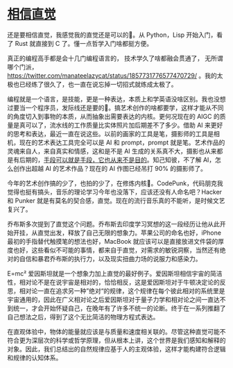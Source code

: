 # [相信直觉](https://github.com/VandeeFeng/gitmemo/issues/2)

还是要相信直觉，我感觉我的直觉还是可以的🤣。从 Python，Lisp 开始入门，看了 Rust 就直接到 C 了。懂一点哲学入门啥都挺方便。

真正的编程高手都是会十几门编程语言的， 技术学久了啥都融会贯通了， 无所谓哪个门派，https://twitter.com/manateelazycat/status/1857731776577470729/ 。我的太极也已经练了很久了，也一直在说忘掉一切招式就练成太极了。

编程就是一个语言，是技能，更是一种表达，本质上和学英语没啥区别。我也没想过要当一个程序员，发际线还是要的🤣。搞艺术创作的啥都要学，这样才能从不同的角度切入到事物的本质，从而抽象出需要表达的内核。更何况现在的 AIGC 的质量是真可以了，流水线的工作质量比实体照片加后期差不了多少。借助 AI 来更好的思考和表达，最近一直在说这些。以前的画家的工具是笔，摄影师的工具是相机，现在的艺术表达工具完全可以是 AI 和 prompt，prompt 就是笔。艺术作品的灵魂来自人，来自真实和情感，这和是不是 AI 生成的关系真不大，摄影也从来都是有后期的，[手段可以就是手段，它也从来不是目的](https://www.icebeer.top/now-not-how/)。知己知彼，不了解 AI，怎么创作出超越 AI 的艺术作品？现在的 AI 作图已经吊打 90% 的摄影师了。
<!--more-->
今年的艺术创作搞的少了，也拍的少了，在修炼内核🤣。CodePunk，代码朋克我觉得也挺有搞头，音乐的理论学习今年也没落下，应该还没有人命名吧？Hacker 和 Punker 就是有莫名的契合感，直觉。现在的流行音乐真的不能听，是时候文艺复兴了。

乔布斯多次提到了直觉这个问题。乔布斯去印度学习冥想的这一段经历让他从此开始开挂，从直觉出发，释放了自己无限的想象力。苹果公司的命名也好，iPhone 最初的手指替代触摸笔的想法也好，MacBook 就应该可以是直接放进文件袋的厚度也好，这些看似不可能的事情，都来自于直觉，对需求的敏锐洞察，当然还有绝对的自信和暴君乔布斯的执行力，以及现实扭曲力场的说服力和感染力。

E=mc² 爱因斯坦就是一个想象力加上直觉的最好例子。爱因斯坦相信宇宙的简洁性，相对论不是在说宇宙是相对的，恰恰相反，这是爱因斯坦对于牛顿决定论的反思，相对论一直在追求另一种”绝对“的规律，这个规律在每个彼此相对的系统里是宇宙通用的，因此在广义相对论之后爱因斯坦对于量子力学和相对论之间一直达不到统一，才会开始怀疑自己，在晚年有了许多不统一的论断。终于在一系列推翻了自己想法之后，得到了这个无比简洁的物理方程式表达。

在直观体验中，物体的能量就应该是与质量和速度相关联的。尽管这种直觉可能不符合更为深层次的科学或哲学原理，但从根本上讲，这个世界是我们感知和解释的对象。因此，我们总结出的自然规律应基于人的主观体验，这样才能构建符合逻辑和规律的认知体系。